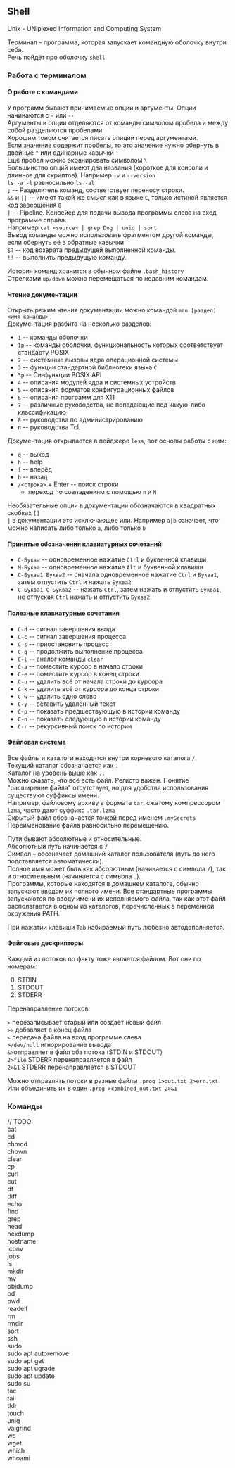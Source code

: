 ## Shell

Unix - UNiplexed Information and Computing System

Терминал - программа, которая запускает командную оболочку внутри себя.<br>
Речь пойдёт про оболочку `shell`<br>

### Работа с терминалом

#### О работе с командами
У программ бывают принимаемые опции и аргументы. Опции начинаются с `-` или `--`<br>
Аргументы и опции отделяются от команды символом пробела и между собой разделяются пробелами.<br>
Хорошим тоном считается писать опиции перед аргументами.<br>
Если значение содержит пробелы, то это значение нужно обернуть в двойные `"` или одинарные кавычки `'`<br>
Ещё пробел можно экранировать символом `\`<br>
Большинство опций имеют два названия (короткое для консоли и длинное для скриптов). Например `-v` и `--version`<br>
`ls -a -l` равносильно `ls -al`<br>
`;` -- Разделитель команд, соответствует переносу строки.<br>
`&&` и `||` -- имеют такой же смысл как в языке `C`, только истиной является код завершения `0`<br>
`|` -- Pipeline. Конвейер для подачи вывода программы слева на вход программе справа.<br>
Например `cat <source> | grep Dog | uniq | sort`<br>
Вывод команды можно использовать фрагментом другой команды, если обернуть её в обратные кавычки ``` ` ```<br>
`$?` -- код возврата предыдущей выполненной команды.<br>
`!!` -- выполнить предыдущую команду.<br>

История команд хранится в обычном файле `.bash_history`<br>
Стрелками `up/down` можно перемещаться по недавним командам.<br>

#### Чтение документации
Открыть режим чтения документации можно командой `man [раздел] <имя команды>`<br>
Документация разбита на несколько разделов:

* `1` -- команды оболочки
* `1p` -- команды оболочки, функциональность которых соответствует стандарту POSIX
* `2` -- системные вызовы ядра операционной системы
* `3` -- функции стандартной библиотеки языка `C`
* `3p` -- Си-функции POSIX API
* `4` -- описания модулей ядра и системных устройств
* `5` -- описания форматов конфигурационных файлов
* `6` -- описания программ для X11
* `7` -- различные руководства, не попадающие под какую-либо классификацию
* `8` -- руководства по администрированию
* `n` -- руководства Tcl.

Документация открывается в пейджере `less`, вот основы работы с ним:

* `q` -- выход
* `h` -- help
* `f` -- вперёд
* `b` -- назад
* `/<строка>` + Enter -- поиск строки
  * переход по совпадениям с помощью `n` и `N`

Необязательные опции в документации обозначаются в квадратных скобках `[]`<br>
`|` в документации это исключающее или. Например `a|b` означает, что можно написать либо только `a`, либо только `b`<br>

#### Принятые обозначения клавиатурных сочетаний
* `C-Буква` -- одновременное нажатие `Ctrl` и буквенной клавиши
* `M-Буква` -- одновременное нажатие `Alt` и буквенной клавиши
* `C-Буква1 Буква2` -- сначала одновременное нажатие `Ctrl` и `Буква1`, затем отпустить `Ctrl` и нажать `Буква2`
* `C-Буква1 C-Буква2` -- нажать `Ctrl`, затем нажать и отпустить `Буква1`, не отпуская `Ctrl`  нажать и отпустить `Буква2`

#### Полезные клавиатурные сочетания

* `C-d` -- сигнал завершения ввода
* `C-c` -- сигнал завершения процесса
* `C-s` -- приостановить процесс
* `C-q` -- продолжить выполнение процесса
* `C-l` -- аналог команды `clear`
* `C-a` -- поместить курсор в начало строки
* `C-e` -- поместить курсор в конец строки
* `C-u` -- удалить всё от начала строки до курсора
* `C-k` -- удалить всё от курсора до конца строки
* `C-w` -- удалить одно слово
* `C-y` -- вставить удалённый текст
* `C-p` -- показать предшествующую в истории команду
* `C-n` -- показать следующую в истории команду
* `C-r` -- рекурсивный поиск по истории

#### Файловая система
Все файлы и каталоги находятся внутри корневого каталога `/`<br>
Текущий каталог обозначается как `.`<br>
Каталог на уровень выше как `..`<br>
Можно сказать, что всё есть файл. Регистр важен. Понятие "расширение файла" отсутствует, но для удобства использования существуют суффиксы имени.<br>
Например, файловому архиву в формате `tar`, сжатому компрессором `lzma`, часто дают суффикс `.tar.lzma`<br>
Скрытый файл обозначается точкой перед именем `.mySecrets`<br>
Переименование файла равносильно перемещению.<br>

Пути бывают абсолютные и относительные.<br>
Абсолютный путь начинается с `/`<br>
Символ `~` обозначает домашний каталог пользователя (путь до него подставляется автоматически).<br>
Полное имя может быть как абсолютным (начинается с символа `/`), так и относительным (начинается с символа `.`).<br>
Программы, которые находятся в домашнем каталоге, обычно запускают вводом их полного имени.
Все стандартные программы запускаются по вводу имени их исполняемого файла, так как этот файл располагается в одном из каталогов, перечисленных в переменной окружения PATH.<br>

При нажатии клавиши `Tab` набираемый путь любезно автодополняется.<br>

#### Файловые дескрипторы
Каждый из потоков по факту тоже является файлом. Вот они по номерам:

0. STDIN
1. STDOUT
2. STDERR

Перенаправление потоков:

`>` перезаписывает старый или создаёт новый файл<br>
`>>` добавляет в конец файла<br>
`<` передача файла на вход программе слева<br>
`>/dev/null` игнорирование вывода<br>
`&>`отправляет в файл оба потока (STDIN и STDOUT)<br>
`2>file` STDERR перенаправляется в файл<br>
`2>&1` STDERR перенаправляется в STDOUT<br>

Можно отправлять потоки в разные файлы `.prog 1>out.txt 2>err.txt`<br>
Или объединить их в один `.prog >combined_out.txt 2>&1`<br>

### Команды

// TODO<br>
cat<br>
cd<br>
chmod<br>
chown<br>
clear<br>
cp<br>
curl<br>
cut<br>
df<br>
diff<br>
echo<br>
find<br>
grep<br>
head<br>
hexdump<br>
hostname<br>
iconv<br>
jobs<br>
ls<br>
mkdir<br>
mv<br>
objdump<br>
od<br>
pwd<br>
readelf<br>
rm<br>
rmdir<br>
sort<br>
ssh<br>
sudo<br>
sudo apt autoremove<br>
sudo apt get<br>
sudo apt ugrade<br>
sudo apt update<br>
sudo su<br>
tac<br>
tail<br>
tldr<br>
touch<br>
uniq<br>
valgrind<br>
wc<br>
wget<br>
which<br>
whoami<br>
